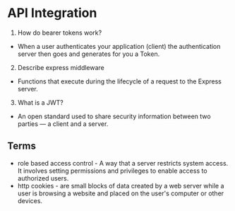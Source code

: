 # API Integration

1. How do bearer tokens work?
- When a user authenticates your application (client) the authentication server then goes and generates for you a Token.
2. Describe express middleware
- Functions that execute during the lifecycle of a request to the Express server.
3. What is a JWT?
- An open standard used to share security information between two parties — a client and a server.

## Terms
- role based access control -  A way that a server restricts system access. It involves setting permissions and privileges to enable access to authorized users.
- http cookies - are small blocks of data created by a web server while a user is browsing a website and placed on the user's computer or other devices. 
